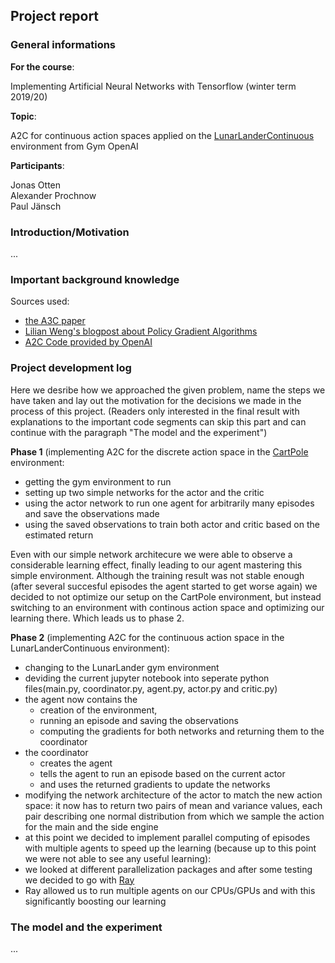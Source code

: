 ## Project report

### General informations

**For the course**:

Implementing Artificial Neural Networks with Tensorflow (winter term 2019/20)

**Topic**:

A2C for continuous action spaces applied on the [LunarLanderContinuous][LLC] environment from Gym OpenAI

**Participants**:

Jonas Otten  
Alexander Prochnow  
Paul Jänsch

### Introduction/Motivation

...

### Important background knowledge

Sources used:
* [the A3C paper][A3C]
* [Lilian Weng's blogpost about Policy Gradient Algorithms][Lil'Log]
* [A2C Code provided by OpenAI][A2Code]

### Project development log

Here we desribe how we approached the given problem, name the steps we have taken and lay out the motivation for the decisions we made in the process of this project. (Readers only interested in the final result with explanations to the important code segments can skip this part and can continue with the paragraph "The model and the experiment")

**Phase 1** (implementing A2C for the discrete action space in the [CartPole][CP] environment:

* getting the gym environment to run
* setting up two simple networks for the actor and the critic
* using the actor network to run one agent for arbitrarily many episodes and save the observations made
* using the saved observations to train both actor and critic based on the estimated return
 
Even with our simple network architecure we were able to observe a considerable learning effect, finally leading to our agent mastering this simple environment. Although the training result was not stable enough (after several succesful episodes the agent started to get worse again) we decided to not optimize our setup on the CartPole environment, but instead switching to an environment with continous action space and optimizing our learning there. Which leads us to phase 2.

**Phase 2** (implementing A2C for the continuous action space in the LunarLanderContinuous environment):

* changing to the LunarLander gym environment
* deviding the current jupyter notebook into seperate python files(main.py, coordinator.py, agent.py, actor.py and critic.py)
 * the agent now contains the
     * creation of the environment,
     * running an episode and saving the observations
     * computing the gradients for both networks and returning them to the coordinator
 * the coordinator
     * creates the agent
     * tells the agent to run an episode based on the current actor
     * and uses the returned gradients to update the networks   
* modifying the network architecture of the actor to match the new action space: it now has to return two pairs of mean and variance values, each pair describing one normal distribution from which we sample the action for the main and the side engine
* at this point we decided to implement parallel computing of episodes with multiple agents to speed up the learning (because up to this point we were not able to see any useful learning):
 * we looked at different parallelization packages and after some testing we decided to go with [Ray][Ray]
 * Ray allowed us to run multiple agents on our CPUs/GPUs and with this significantly boosting our learning
 
### The model and the experiment

...
 


[LLC]: https://gym.openai.com/envs/LunarLanderContinuous-v2/
[CP]: https://gym.openai.com/envs/CartPole-v1/
[Ray]: https://ray.io/
[Lil'Log]: https://lilianweng.github.io/lil-log/2018/04/08/policy-gradient-algorithms.html
[A2Code]: https://github.com/openai/baselines/blob/master/baselines/a2c/a2c.py
[A3C]: https://arxiv.org/pdf/1602.01783.pdf
